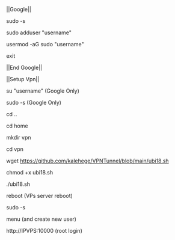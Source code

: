 ||Google||

 sudo -s

sudo adduser "username"

usermod -aG sudo "username"

exit

||End Google||

||Setup Vpn||

su "username" (Google Only)

sudo -s (Google Only)

cd ..

cd home

mkdir vpn

cd vpn

wget https://github.com/kalehege/VPNTunnel/blob/main/ubi18.sh

chmod +x ubi18.sh

./ubi18.sh

reboot (VPs server reboot)

sudo -s

menu (and create new user)

http://IPVPS:10000 (root login)

